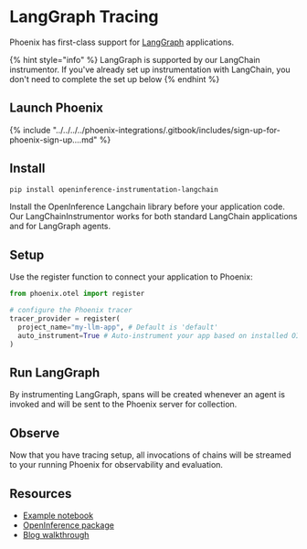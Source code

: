 # LangGraph Tracing

Phoenix has first-class support for [LangGraph](https://www.langchain.com/langgraph) applications.

{% hint style="info" %}
LangGraph is supported by our LangChain instrumentor. If you've already set up instrumentation with LangChain, you don't need to complete the set up below
{% endhint %}

## Launch Phoenix

{% include "../../../../phoenix-integrations/.gitbook/includes/sign-up-for-phoenix-sign-up....md" %}

## Install

```bash
pip install openinference-instrumentation-langchain
```

Install the OpenInference Langchain library before your application code. Our LangChainInstrumentor works for both standard LangChain applications and for LangGraph agents.

## Setup

Use the register function to connect your application to Phoenix:

```python
from phoenix.otel import register

# configure the Phoenix tracer
tracer_provider = register(
  project_name="my-llm-app", # Default is 'default'
  auto_instrument=True # Auto-instrument your app based on installed OI dependencies
)
```

## Run LangGraph

By instrumenting LangGraph, spans will be created whenever an agent is invoked and will be sent to the Phoenix server for collection.

## Observe

Now that you have tracing setup, all invocations of chains will be streamed to your running Phoenix for observability and evaluation.

## Resources

* [Example notebook](https://github.com/Arize-ai/phoenix/blob/main/tutorials/tracing/langgraph_agent_tracing_tutorial.ipynb)
* [OpenInference package](https://github.com/Arize-ai/openinference/blob/main/python/instrumentation/openinference-instrumentation-langchain)
* [Blog walkthrough](https://arize.com/blog/langgraph/)
